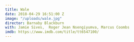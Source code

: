 ```yaml
---
title: Wale
date: 2018-04-29 16:51:00 Z
image: "/uploads/wale.jpg"
director: Barnaby Blackburn
with: Jamie Sives,  Roger Jean Nsengiyumva, Marcus Coombs
imdb: https://www.imdb.com/title/tt6547100/
---
```



